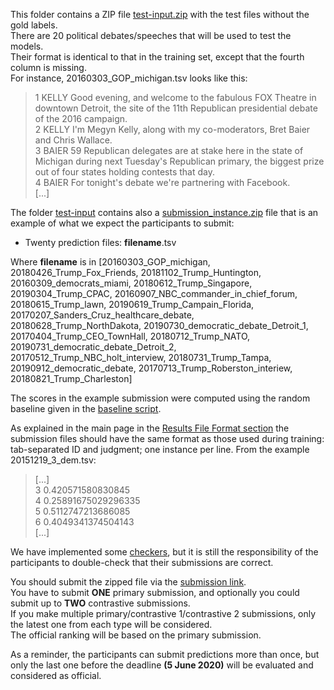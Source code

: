 This folder contains a ZIP file [test-input.zip](test-input.zip) with the test files without the gold labels. 
<BR>
There are 20 political debates/speeches that will be used to test the models. 
<br>
Their format is identical to that in the training set, except that the fourth column is missing.  
For instance, 20160303_GOP_michigan.tsv looks like this:

> 1	KELLY	Good evening, and welcome to the fabulous FOX Theatre in downtown Detroit, the site of the 11th Republican presidential debate of the 2016 campaign.<br>
> 2	KELLY	I'm Megyn Kelly, along with my co-moderators, Bret Baier and Chris Wallace.<br>
> 3	BAIER	59 Republican delegates are at stake here in the state of Michigan during next Tuesday's Republican primary, the biggest prize out of four states holding contests that day.<br>
> 4	BAIER	For tonight's debate we're partnering with Facebook.<br>
> [...]

The folder [test-input](./) contains also a [submission_instance.zip](submission_instance.zip) file that is an example of what we expect the participants to submit: <br>

* Twenty prediction files: 		__filename__.tsv <br>

Where __filename__ is in [20160303_GOP_michigan, 20180426_Trump_Fox_Friends, 20181102_Trump_Huntington, 
20160309_democrats_miami, 20180612_Trump_Singapore, 20190304_Trump_CPAC, 
20160907_NBC_commander_in_chief_forum, 20180615_Trump_lawn, 20190619_Trump_Campain_Florida, 
20170207_Sanders_Cruz_healthcare_debate, 20180628_Trump_NorthDakota, 20190730_democratic_debate_Detroit_1, 
20170404_Trump_CEO_TownHall, 20180712_Trump_NATO, 20190731_democratic_debate_Detroit_2, 
20170512_Trump_NBC_holt_interview, 20180731_Trump_Tampa, 20190912_democratic_debate, 
20170713_Trump_Roberston_interiew, 20180821_Trump_Charleston]


The scores in the example submission were computed using the random baseline given in the [baseline script](../baselines/baseline.py).

As explained in the main page in the [Results File Format section](https://github.com/sshaar/clef2020-factchecking-task5#results-file-format) the submission files should have the same format as those used during training: tab-separated ID and 
judgment; one instance per line. From the example 20151219_3_dem.tsv:

> [...] <br>
> 3	0.420571580830845 <br>
> 4	0.25891675029296335 <br>
> 5	0.5112747213686085 <br>
> 6	0.4049341374504143 <br>
> [...]

We have implemented some [checkers](../format_checker/main.py), but it is still the responsibility of the participants to double-check that their submissions are correct. <br>

You should submit the zipped file via the [submission link](https://docs.google.com/forms/d/e/1FAIpQLSfsBfruzsYLg9mngQmLkKjBeyazxeAD-uknonXqJhVoozsKDg/viewform). 
<br>
You have to submit **ONE** primary submission, and optionally you could submit up to **TWO** contrastive submissions. 
<br>
If you make multiple primary/contrastive 1/contrastive 2 submissions, only the latest one from each type will be considered.
<br>
The official ranking will be based on the primary submission.

As a reminder, the participants can submit predictions more than once, but only the last one before the deadline **(5 June 2020)** will be evaluated and considered as official. 
